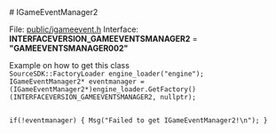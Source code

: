 <type name="IGameEventManager2" category="classfunc" is="class">
	<summary>
# IGameEventManager2

File: [public/igameevent.h](https://github.com/danielga/sourcesdk-minimal/blob/master/public/igameevents.h#L98-L137) 
Interface: **INTERFACEVERSION_GAMEEVENTSMANAGER2** = **"GAMEEVENTSMANAGER002"**
	</summary>
</type>

<example>
	<description>Example on how to get this class</description>
	<code>
SourceSDK::FactoryLoader engine_loader("engine");
IGameEventManager2* eventmanager = (IGameEventManager2*)engine_loader.GetFactory()(INTERFACEVERSION_GAMEEVENTSMANAGER2, nullptr);

if(!eventmanager)
{
	Msg("Failed to get IGameEventManager2!\n");
}
	</code>
</example>